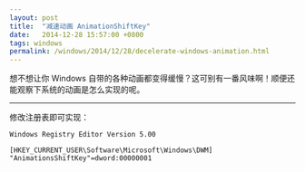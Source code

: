 ```yaml
---
layout: post
title:  "减速动画 AnimationShiftKey"
date:   2014-12-28 15:57:00 +0800
tags: windows
permalink: /windows/2014/12/28/decelerate-windows-animation.html
---
```


想不想让你 Windows 自带的各种动画都变得缓慢？这可别有一番风味啊！顺便还能观察下系统的动画是怎么实现的呢。

---

修改注册表即可实现：

```
Windows Registry Editor Version 5.00

[HKEY_CURRENT_USER\Software\Microsoft\Windows\DWM]
"AnimationsShiftKey"=dword:00000001
```